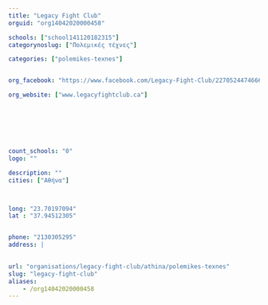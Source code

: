 ```yaml
---
title: "Legacy Fight Club"
orguid: "org14042020000458"

schools: ["school141120182315"]
categorynoslug: ["Πολεμικές τέχνες"]

categories: ["polemikes-texnes"]


org_facebook: "https://www.facebook.com/Legacy-Fight-Club/227052447466651?sk=timeline"

org_website: ["www.legacyfightclub.ca"]







count_schools: "0"
logo: ""

description: ""
cities: ["Αθήνα"]



long: "23.70197094"
lat : "37.94512305"


phone: "2130305295"
address: |
    

url: "organisations/legacy-fight-club/athina/polemikes-texnes"
slug: "legacy-fight-club"
aliases:
    - /org14042020000458
---
```



